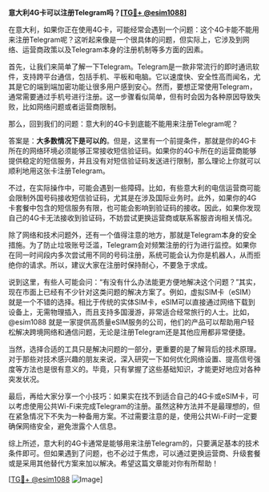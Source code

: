 **意大利4G卡可以注册Telegram吗？[[TG💪+ @esim1088](https://t.me/s/esim1088)]**

在意大利，如果你正在使用4G卡，可能经常会遇到一个问题：这个4G卡能不能用来注册Telegram呢？这听起来像是一个很具体的问题，但实际上，它涉及到网络、运营商政策以及Telegram本身的注册机制等多方面的因素。

首先，让我们来简单了解一下Telegram。Telegram是一款非常流行的即时通讯软件，支持跨平台通信，包括手机、平板和电脑。它以速度快、安全性高而闻名，尤其是它的端到端加密功能让很多用户感到安心。然而，要想正常使用Telegram，通常需要通过手机号进行注册。这一步骤看似简单，但有时会因为各种原因导致失败，比如网络问题或者运营商限制。

那么，回到我们的问题：意大利的4G卡到底能不能用来注册Telegram呢？

答案是：**大多数情况下是可以的**。但是，这里有一个前提条件，那就是你的4G卡所在的网络环境必须能够正常接收短信验证码。如果你的4G卡所在的运营商能够提供稳定的短信服务，并且没有对短信验证码发送进行限制，那么理论上你就可以顺利地用这张卡注册Telegram。

不过，在实际操作中，可能会遇到一些障碍。比如，有些意大利的电信运营商可能会限制外国号码接收短信验证码，尤其是在涉及国际业务时。此外，如果你的4G卡套餐中包含的短信服务有限，也可能会影响到验证码的接收。因此，如果你发现自己的4G卡无法接收到验证码，不妨尝试更换运营商或联系客服咨询相关情况。

除了网络和技术问题外，还有一个值得注意的地方，那就是Telegram本身的安全措施。为了防止垃圾账号泛滥，Telegram会对频繁注册的行为进行监控。如果你在同一时间段内多次尝试用不同的号码注册，系统可能会认为你是机器人，从而拒绝你的请求。所以，建议大家在注册时保持耐心，不要急于求成。

说到这里，有些人可能会问：“有没有什么办法能更方便地解决这个问题？”其实，现在市面上已经有不少针对这类问题的解决方案了。例如，虚拟SIM卡（eSIM）就是一个不错的选择。相比于传统的实体SIM卡，eSIM可以直接通过网络下载到设备上，无需物理插入，而且支持多国漫游，非常适合经常旅行的人士。比如，@esim1088 就是一家提供高质量eSIM服务的公司，他们的产品可以帮助用户轻松解决跨境网络和通信问题，无论是注册Telegram还是其他应用都非常便捷。

当然，选择合适的工具只是解决问题的一部分，更重要的是了解背后的技术原理。对于那些对技术感兴趣的朋友来说，深入研究一下如何优化网络设置、提高信号强度等方法也是很有意义的。毕竟，只有掌握了这些基础知识，才能更好地应对各种突发状况。

最后，再给大家分享一个小技巧：如果实在找不到适合自己的4G卡或eSIM卡，可以考虑使用公共Wi-Fi来完成Telegram的注册。虽然这种方法并不是最理想的，但在紧急情况下不失为一种备用方案。不过需要注意的是，使用公共Wi-Fi时一定要确保网络安全，避免泄露个人信息。

综上所述，意大利的4G卡通常是能够用来注册Telegram的，只要满足基本的技术条件即可。但如果遇到了问题，也不必过于焦虑，可以通过更换运营商、升级套餐或是采用其他替代方案来加以解决。希望这篇文章能对你有所帮助！

[[TG💪+ @esim1088](https://t.me/s/esim1088) ![Image](https://i.postimg.cc/4NQfJmqS/Snipaste-2025-05-13-00-14-12.png)]